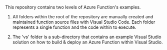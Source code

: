 This repository contains two levels of Azure Function's examples.

1) All folders within the root of the repository are manually created and maintained function source files with Visual Studio Code. Each folder represents a single function and the code within to execute.

2) The 'vs' folder is a sub-directory that contains an example Visual Studio solution on how to build & deploy an Azure Function within Visual Studio.
